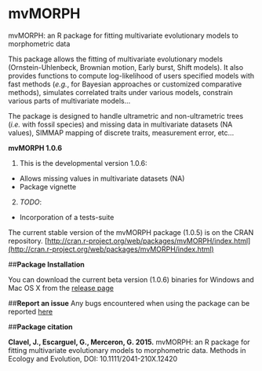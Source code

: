 # mvMORPH
mvMORPH: an R package for fitting multivariate evolutionary models to morphometric data    

This package allows the fitting of multivariate evolutionary models (Ornstein-Uhlenbeck, Brownian motion, Early burst, Shift models).
It also provides functions to compute log-likelihood of users specified models with fast methods (*e.g.*, for Bayesian approaches or customized comparative methods), simulates correlated traits under various models, constrain various parts of multivariate models...

The package is designed to handle ultrametric and non-ultrametric trees (*i.e.* with fossil species) and missing data in multivariate datasets (NA values), SIMMAP mapping of discrete traits, measurement error, etc...

**mvMORPH 1.0.6**

1. This is the developmental version 1.0.6:
  + Allows missing values in multivariate datasets (NA)
  + Package vignette

2. _TODO_:
  + Incorporation of a tests-suite

The current stable version of the mvMORPH package (1.0.5) is on the CRAN repository.
[http://cran.r-project.org/web/packages/mvMORPH/index.html](http://cran.r-project.org/web/packages/mvMORPH/index.html)

##**Package Installation**

You can download the current beta version (1.0.6) binaries for Windows and Mac OS X from the [release page](https://github.com/JClavel/mvMORPH/releases)

##**Report an issue**
Any bugs encountered when using the package can be reported [here](https://github.com/JClavel/mvMORPH/issues)

##**Package citation**

**Clavel, J., Escarguel, G., Merceron, G. 2015.** mvMORPH: an R package for fitting multivariate evolutionary models to morphometric data. Methods in Ecology and Evolution, DOI: 10.1111/2041-210X.12420
